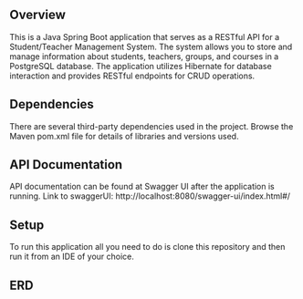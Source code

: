 ## Overview

This is a Java Spring Boot application that serves as a RESTful API for a Student/Teacher Management System. 
The system allows you to store and manage information about students, teachers, groups, and courses in a PostgreSQL database. 
The application utilizes Hibernate for database interaction and provides RESTful endpoints for CRUD operations.

## Dependencies
There are several third-party dependencies used in the project. Browse the Maven pom.xml file for details of libraries and versions used.

## API Documentation
API documentation can be found at Swagger UI after the application is running.
Link to swaggerUI: http://localhost:8080/swagger-ui/index.html#/

## Setup
To run this application all you need to do is clone this repository and then run it from an IDE of your choice.

## ERD
